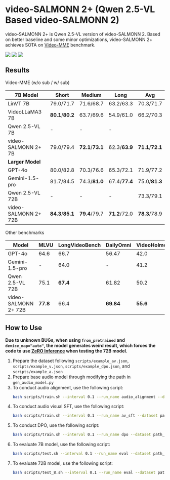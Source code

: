 # video-SALMONN 2+ (Qwen 2.5-VL Based video-SALMONN 2)

video-SALMONN 2+ is Qwen 2.5-VL version of video-SALMONN 2. Based on better baseline and some minor optimizations, video-SALMONN 2+ achieves SOTA on [Video-MME](https://video-mme.github.io/home_page.html) benchmark.

<div style='display:flex; gap: 0.25rem; '>
<a href='https://arxiv.org/abs/2506.15220'><img src='https://img.shields.io/badge/paper-PDF-green'></a>
<a href='https://huggingface.co/tsinghua-ee/video-SALMONN-2_plus_7B'><img src='https://img.shields.io/badge/7B-checkpoint-yellow'></a>
<a href='https://huggingface.co/tsinghua-ee/video-SALMONN-2_plus_72B'><img src='https://img.shields.io/badge/72B-checkpoint-yellow'></a>
</div>

## Results

Video-MME (w/o sub / w/ sub)

| **7B Model**         | **Short**         | **Medium**        | **Long**      | **Avg**           |
| -------------------- | ----------------- | ----------------- | ------------- | ----------------- |
| LinVT 7B             | 79.0/71.7         | 71.6/68.7         | 63.2/63.3     | 70.3/71.7         |
| VideoLLaMA3 7B       | **80.1**/**80.2** | 63.7/69.6         | 54.9/61.0     | 66.2/70.3         |
| Qwen 2.5-VL 7B       | -                 | -                 | -             |                   |
| video-SALMONN 2+ 7B  | 79.0/79.4         | **72.1**/**73.1** | 62.3/**63.9** | **71.1**/**72.1** |
| **Larger Model**     |                   |                   |               |                   |
| GPT-4o               | 80.0/82.8         | 70.3/76.6         | 65.3/72.1     | 71.9/77.2         |
| Gemini-1.5-pro       | 81.7/84.5         | 74.3/**81.0**     | 67.4/**77.4** | 75.0/**81.3**     |
| Qwen 2.5-VL 72B      | -                 | -                 | -             | 73.3/79.1         |
| video-SALMONN 2+ 72B | **84.3**/**85.1** | **79.4**/79.7     | **71.2**/72.0 | **78.3**/78.9     |

Other benchmarks

| **Model**            | **MLVU** | **LongVideoBench** | **DailyOmni** | **VideoHolmes** |
| -------------------- | -------- | ------------------ | ------------- | --------------- |
| GPT-4o               | 64.6     | 66.7               | 56.47         | 42.0            |
| Gemini-1.5-pro       | -        | 64.0               | -             | 41.2            |
| Qwen 2.5-VL 72B      | 75.1     | **67.4**           | 61.82         | 50.2            |
| video-SALMONN 2+ 72B | **77.8** | 66.4               | **69.84**     | **55.6**        |

## How to Use

**Due to unknown BUGs, when using `from_pretrained` and `device_map="auto"`, the model generates weird result, which forces the code to use [ZeRO Inference](https://www.deepspeed.ai/2022/09/09/zero-inference.html) when testing the 72B model.**

1. Prepare the dataset following `scripts/example_av.json`, `scripts/example_v.json`, `scripts/example_dpo.json`, and `scripts/example_a.json`
2. Prepare base audio model through modifying the path in `gen_audio_model.py`
3. To conduct audio alignment, use the following script:
   ```bash
   bash scripts/train.sh --interval 0.1 --run_name audio_alignment --dataset path_to_dataset --lr 2e-5 --train_qformer --max_frames 768 --max_pixels 61250 --model path_to_audio_model --model_base path_to_audio_model --bs 16 --epoch 5 --save_steps 5000
   ```
4. To conduct audio visual SFT, use the following script:
    ```bash
    bash scripts/train.sh --interval 0.1 --run_name av_sft --dataset path_to_dataset --lr 2e-5 --train_qformer --train_proj --max_frames 768 --max_pixels 61250 --model audio_align_model --model_base path_to_audio_model --epoch 5 --save_steps 2000 --use_lora --lora_r 128 --lora_alpha 256
    ```
5. To conduct DPO, use the following script:
    ```bash
    bash scripts/train.sh --interval 0.1 --run_name dpo --dataset path_to_dataset --max_frames 768 --max_pixels 61250 --model audio_visual_base --model_base audio_align_model --lora_ckpt audio_visual_checkpoint --train_type gdpo --use_lora --lora_r 128 --lora_alpha 256 --lr 5e-6 --epoch 1 --save_steps 200 --train_qformer --train_proj
    ```
6. To evaluate 7B model, use the following script:
   ```bash
   bash scripts/test.sh --interval 0.1 --run_name eval --dataset path_to_dataset --max_frames 768 --max_pixels 61250 --model path_to_audio_model --model_base path_to_audio_model --lora_ckpt model_ckpt
   ```
7. To evaluate 72B model, use the following script:
   ```bash
   bash scripts/test_8.sh --interval 0.1 --run_name eval --dataset path_to_dataset --max_frames 768 --max_pixels 61250 --model path_to_audio_model --model_base path_to_audio_model --lora_ckpt model_ckpt
   ```
